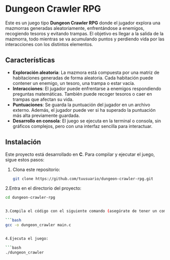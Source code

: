 
# Dungeon Crawler RPG

Este es un juego tipo **Dungeon Crawler RPG** donde el jugador explora una mazmorras generadas aleatoriamente, enfrentándose a enemigos, recogiendo tesoros y evitando trampas. El objetivo es llegar a la salida de la mazmorra, todo mientras se va acumulando puntos y perdiendo vida por las interacciones con los distintos elementos.

## Características

- **Exploración aleatoria**: La mazmora está compuesta por una matriz de habitaciones generadas de forma aleatoria. Cada habitación puede contener un enemigo, un tesoro, una trampa o estar vacía.
- **Interacciones**: El jugador puede enfrentarse a enemigos respondiendo preguntas matemáticas. También puede recoger tesoros o caer en trampas que afectan su vida.
- **Puntuaciones**: Se guarda la puntuación del jugador en un archivo externo. Además, el jugador puede ver si ha superado la puntuación más alta previamente guardada.
- **Desarrollo en consola**: El juego se ejecuta en la terminal o consola, sin gráficos complejos, pero con una interfaz sencilla para interactuar.

## Instalación

Este proyecto está desarrollado en **C**. Para compilar y ejecutar el juego, sigue estos pasos:

1. Clona este repositorio:
   
   ```bash
   git clone https://github.com/tuusuario/dungeon-crawler-rpg.git

2.Entra en el directorio del proyecto:

```bash
cd dungeon-crawler-rpg


3.Compila el código con el siguiente comando (asegúrate de tener un compilador de C instalado):

```bash
gcc -o dungeon_crawler main.c


4.Ejecuta el juego:

```bash
./dungeon_crawler
